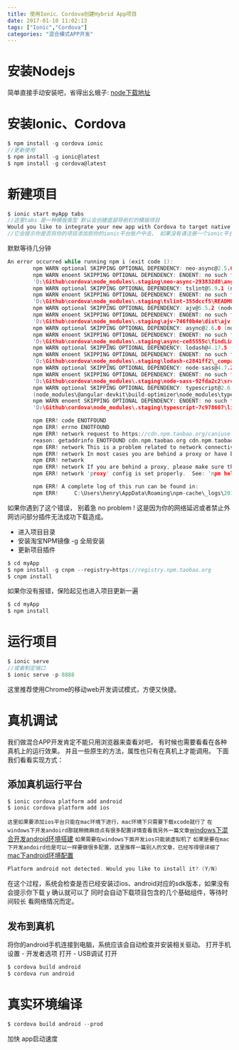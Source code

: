 ```yaml
---
title: 使用Ionic、Cordova创建Hybrid App项目
date: 2017-01-10 11:02:13
tags: ["Ionic","Cordova"]
categories: "混合模式APP开发"
---
```


# 安装Nodejs
简单直接手动安装吧，省得出幺蛾子: [node下载地址](http://nodejs.cn/download/)

# 安装Ionic、Cordova
```c
$ npm install -g cordova ionic
//更新使用
$ npm install -g ionic@latest
$ npm install -g cordova@latest
```

# 新建项目
```c
$ ionic start myApp tabs
//这里tabs 是一种模版类型 默认会创建底部导航栏的模版项目
Would you like to integrate your new app with Cordova to target native iOS and Android?
//它会提示你是否将你的项目添加到你的ionic平台账户中去， 如果没有请注册一个ionic平台账户
```
默默等待几分钟
```c
An error occurred while running npm i (exit code 1):
        npm WARN optional SKIPPING OPTIONAL DEPENDENCY: neo-async@2.5.0 (node_modules\neo-async):
        npm WARN enoent SKIPPING OPTIONAL DEPENDENCY: ENOENT: no such file or directory, open
        'D:\Github\cordova\node_modules\.staging\neo-async-293832d8\angelFall.js'
        npm WARN optional SKIPPING OPTIONAL DEPENDENCY: tslint@5.9.1 (node_modules\tslint):
        npm WARN enoent SKIPPING OPTIONAL DEPENDENCY: ENOENT: no such file or directory, open
        'D:\Github\cordova\node_modules\.staging\tslint-355dccf5\README.md'
        npm WARN optional SKIPPING OPTIONAL DEPENDENCY: ajv@5.5.2 (node_modules\ajv):
        npm WARN enoent SKIPPING OPTIONAL DEPENDENCY: ENOENT: no such file or directory, utime
        'D:\Github\cordova\node_modules\.staging\ajv-746f0b4e\dist\ajv.bundle.js'
        npm WARN optional SKIPPING OPTIONAL DEPENDENCY: async@2.6.0 (node_modules\async):
        npm WARN enoent SKIPPING OPTIONAL DEPENDENCY: ENOENT: no such file or directory, open
        'D:\Github\cordova\node_modules\.staging\async-ce85555c\findLimit.js'
        npm WARN optional SKIPPING OPTIONAL DEPENDENCY: lodash@4.17.5 (node_modules\lodash):
        npm WARN enoent SKIPPING OPTIONAL DEPENDENCY: ENOENT: no such file or directory, open
        'D:\Github\cordova\node_modules\.staging\lodash-c2841ff2\_compareMultiple.js'
        npm WARN optional SKIPPING OPTIONAL DEPENDENCY: node-sass@4.7.2 (node_modules\node-sass):
        npm WARN enoent SKIPPING OPTIONAL DEPENDENCY: ENOENT: no such file or directory, utime
        'D:\Github\cordova\node_modules\.staging\node-sass-92fda2c2\src\libsass\src\debugger.hpp'
        npm WARN optional SKIPPING OPTIONAL DEPENDENCY: typescript@2.6.2
        (node_modules\@angular-devkit\build-optimizer\node_modules\typescript):
        npm WARN enoent SKIPPING OPTIONAL DEPENDENCY: ENOENT: no such file or directory, utime
        'D:\Github\cordova\node_modules\.staging\typescript-7c978607\lib\tsserverlibrary.js'

        npm ERR! code ENOTFOUND
        npm ERR! errno ENOTFOUND
        npm ERR! network request to https://cdn.npm.taobao.org/caniuse-lite/-/caniuse-lite-1.0.30000815.tgz failed,
        reason: getaddrinfo ENOTFOUND cdn.npm.taobao.org cdn.npm.taobao.org:443
        npm ERR! network This is a problem related to network connectivity.
        npm ERR! network In most cases you are behind a proxy or have bad network settings.
        npm ERR! network
        npm ERR! network If you are behind a proxy, please make sure that the
        npm ERR! network 'proxy' config is set properly.  See: 'npm help config'

        npm ERR! A complete log of this run can be found in:
        npm ERR!     C:\Users\henry\AppData\Roaming\npm-cache\_logs\2018-03-15T09_44_26_779Z-debug.log
```
如果你遇到了这个错误， 别着急 no problem !
这是因为你的网络延迟或者禁止外网访问部分插件无法成功下载造成。

* 进入项目目录
* 安装淘宝NPM镜像 -g 全局安装
* 更新项目插件
```c
$ cd myApp
$ npm install -g cnpm --registry=https://registry.npm.taobao.org
$ cnpm install
```
如果你没有报错，保险起见也进入项目更新一遍
```c
$ cd myApp
$ npm install
```

# 运行项目
```c
$ ionic serve
//或者制定端口
$ ionic serve -p 8888
```

这里推荐使用Chrome的移动web开发调试模式，方便又快捷。

# 真机调试

我们做混合APP开发肯定不能只用浏览器来查看对吧， 有时候也需要看看在各种真机上的运行效果。 并且一些原生的方法，属性也只有在真机上才能调用。
下面我们看看实现方式：
## 添加真机运行平台

```c
$ ionic cordova platform add android
$ ionic cordova platform add ios
```
`这里如果要添加ios平台只能在mac环境下进行，mac环境下只需要下载xcode就行了`
`在windows下开发andoird那就稍微麻烦点有很多配置详情查看我另外一篇文章`[windows下混合开发android环境搭建](http://www.baidu.com)
`如果需要在windows下面开发ios只能装虚拟机了`
`如果是要在mac下开发andoird也是可以一样要做很多配置，这里推荐一篇别人的文章，已经写得很详细了`[mac下android环境配置](https://www.jianshu.com/p/dcf5675c8a9e)
```c
Platform android not detected. Would you like to install it? (Y/N)
```
在这个过程，系统会检查是否已经安装过ios、android对应的sdk版本，如果没有会提示你下载 y 确认就可以了
同时会自动下载项目包含的几个基础组件，等待时间较长 看网络情况而定。

## 发布到真机
将你的android手机连接到电脑，系统应该会自动检查并安装相关驱动。 
打开手机设置 - 开发者选项 打开 - USB调试 打开
```c
$ cordova build android
$ cordova run android
```

# 真实环境编译
```c
$ cordova build android --prod
```
加快 app启动速度